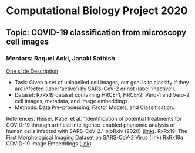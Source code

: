 # Computational Biology Project 2020

## Topic: COVID-19 classification from microscopy cell images
### Mentors: Raquel Aoki, Janaki Sathish

[One slide Description](https://docs.google.com/presentation/d/1rDsnvqHS2EoZfHlRDT-YqbMqoBwtCkxAJzzJ2WwDxxg/edit?usp=sharing)

* Task: Given a set of unlabelled cell images, our goal is to classify if they are infected (label ‘active’) by SARS-CoV-2 or not (label ‘inactive’). 
* Dataset: RxRx19 dataset containing HRCE-1, HRCE-2, Vero-1 and Vero-2 cell images, metadata, and image embeddings.
* Methods: Data Pre-processing, Factor Models, and Classification.

References:
Heiser, Katie, et al. "Identification of potential treatments for COVID-19 through artificial intelligence-enabled phenomic analysis of human cells infected with SARS-CoV-2." bioRxiv (2020) ([link](https://www.biorxiv.org/content/10.1101/2020.04.21.054387v1.full.pdf)).
RxRx19: The First Morphological Imaging Dataset on SARS-CoV-2 Virus ([link](https://www.rxrx.ai/rxrx19))
RxRx19a COVID-19 Image Embeddings ([link](https://www.kaggle.com/tunguz/rxrx19a))
